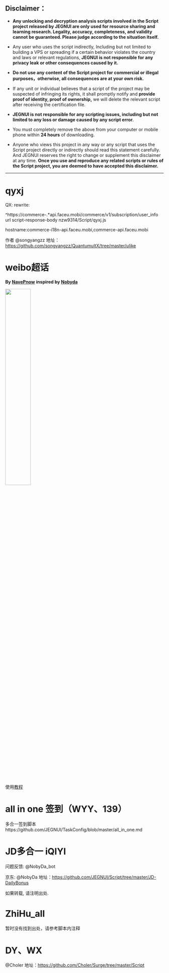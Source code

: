 
## Disclaimer：

* **Any unlocking and decryption analysis scripts involved in the Script project released by JEGNUI are only used for resource sharing and learning research. Legality, accuracy, completeness, and validity cannot be guaranteed. Please judge according to the situation itself.**

* Any user who uses the script indirectly, Including but not limited to building a VPS or spreading if a certain behavior violates the country and laws or relevant regulations, **JEGNUI is not responsible for any privacy leak or other consequences caused by it.**

* **Do not use any content of the Script project for commercial or illegal purposes，otherwise, all consequences are at your own risk.**

* If any unit or individual believes that a script of the project may be suspected of infringing its rights, it shall promptly notify and **provide proof of identity, proof of ownership,** we will delete the relevant script after receiving the certification file.

* **JEGNUI is not responsible for any scripting issues, including but not limited to any loss or damage caused by any script error.**

* You must completely remove the above from your computer or mobile phone within **24 hours** of downloading.

* Anyone who views this project in any way or any script that uses the Script project directly or indirectly should read this statement carefully. And JEGNUI reserves the right to change or supplement this disclaimer at any time. **Once you use and reproduce any related scripts or rules of the Script project, you are deemed to have accepted this disclaimer.**

---

# qyxj

QX: rewrite:

^https://commerce-.*api.faceu.mobi/commerce/v1/subscription/user_info url script-response-body nzw9314/Script/qyxj.js

hostname:commerce-i18n-api.faceu.mobi,commerce-api.faceu.mobi

作者 @songyangzz 地址： https://github.com/songyangzz/QuantumultX/tree/master/ulike

# weibo超话
**By [NavePnow](https://github.com/NavePnow)**
**inspired by [Nobyda](https://t.me/nubida)**

<img src="https://cdn.jsdelivr.net/gh/NavePnow/blog_photo@private/IMG_1189.JPG" height="40%" width="40%">

使用[教程](https://nave.work/微博超话自动签到脚本.html)

# all in one 签到（WYY、139）

多合一签到脚本https://github.com/JEGNUI/TaskConfig/blob/master/all_in_one.md

# JD多合一 iQIYI

问题反馈: @NobyDa_bot

京东: @NobyDa 地址：https://github.com/JEGNUI/Script/tree/master/JD-DailyBonus

如果转载, 请注明出处.

# ZhiHu_all

暂时没有找到出处，请参考脚本内注释

# DY、WX

@Choler 地址：https://github.com/Choler/Surge/tree/master/Script

